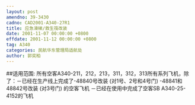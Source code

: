 ```yaml
---
layout: post
amendno: 39-3430
cadno: CAD2001-A340-27R1
title: 应急滑梯/救生筏改装
date: 2001-11-07 00:00:00 +0800
effdate: 2001-11-12 00:00:00 +0800
tag: A340
categories: 民航华东管理局适航处
author: 郭奕柏
---
```


##适用范围:
所有空客A340-211，212，213，311，312，313所有系列飞机，除了：－已经在生产线上完成了-48840号改装 (对1号、2号和4号门)                       -48841和48842号改装 (对3号门) 的空客飞机 －已经在使用中完成了空客SB A340-25-4152的飞机

